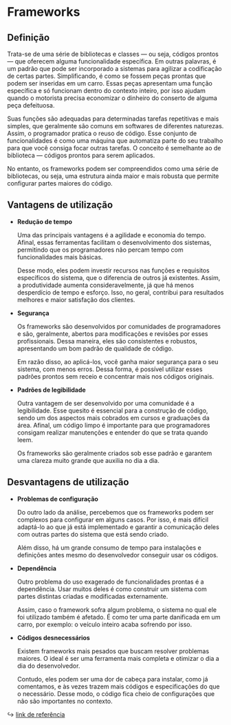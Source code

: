 # Frameworks

## Definição

Trata-se de uma série de bibliotecas e classes — ou seja, códigos prontos — que oferecem alguma funcionalidade específica. Em outras palavras, é um padrão que pode ser incorporado a sistemas para agilizar a codificação de certas partes. Simplificando, é como se fossem peças prontas que podem ser inseridas em um carro. Essas peças apresentam uma função específica e só funcionam dentro do contexto inteiro, por isso ajudam quando o motorista precisa economizar o dinheiro do conserto de alguma peça defeituosa. 

Suas funções são adequadas para determinadas tarefas repetitivas e mais simples, que geralmente são comuns em softwares de diferentes naturezas. Assim, o programador pratica o reuso de código. Esse conjunto de funcionalidades é como uma máquina que automatiza parte do seu trabalho para que você consiga focar outras tarefas. O conceito é semelhante ao de biblioteca — códigos prontos para serem aplicados. 

No entanto, os frameworks podem ser compreendidos como uma série de bibliotecas, ou seja, uma estrutura ainda maior e mais robusta que permite configurar partes maiores do código.

## Vantagens de utilização

- **Redução de tempo**

  Uma das principais vantagens é a agilidade e economia do tempo. Afinal, essas ferramentas facilitam o desenvolvimento dos sistemas, permitindo que os programadores não percam tempo com funcionalidades mais básicas. 
  
  Desse modo, eles podem investir recursos nas funções e requisitos específicos do sistema, que o diferencia de outros já existentes. Assim, a produtividade aumenta consideravelmente, já que há menos desperdício de tempo e esforço. Isso, no geral, contribui para resultados melhores e maior satisfação dos clientes.

- **Segurança**

  Os frameworks são desenvolvidos por comunidades de programadores e são, geralmente, abertos para modificações e revisões por esses profissionais. Dessa maneira, eles são consistentes e robustos, apresentando um bom padrão de qualidade de código.

  Em razão disso, ao aplicá-los, você ganha maior segurança para o seu sistema, com menos erros. Dessa forma, é possível utilizar esses padrões prontos sem receio e concentrar mais nos códigos originais. 

- **Padrões de legibilidade**

  Outra vantagem de ser desenvolvido por uma comunidade é a legibilidade. Esse quesito é essencial para a construção de código, sendo um dos aspectos mais cobrados em cursos e graduações da área. Afinal, um código limpo é importante para que programadores consigam realizar manutenções e entender do que se trata quando leem. 

  Os frameworks são geralmente criados sob esse padrão e garantem uma clareza muito grande que auxilia no dia a dia. 

## Desvantagens de utilização

- **Problemas de configuração**

  Do outro lado da análise, percebemos que os frameworks podem ser complexos para configurar em alguns casos. Por isso, é mais difícil adaptá-lo ao que já está implementado e garantir a comunicação deles com outras partes do sistema que está sendo criado.

  Além disso, há um grande consumo de tempo para instalações e definições antes mesmo do desenvolvedor conseguir usar os códigos. 

- **Dependência**

  Outro problema do uso exagerado de funcionalidades prontas é a dependência. Usar muitos deles é como construir um sistema com partes distintas criadas e modificadas externamente.

  Assim, caso o framework sofra algum problema, o sistema no qual ele foi utilizado também é afetado. É como ter uma parte danificada em um carro, por exemplo: o veículo inteiro acaba sofrendo por isso.

- **Códigos desnecessários**

  Existem frameworks mais pesados que buscam resolver problemas maiores. O ideal é ser uma ferramenta mais completa e otimizar o dia a dia do desenvolvedor.

  Contudo, eles podem ser uma dor de cabeça para instalar, como já comentamos, e às vezes trazem mais códigos e especificações do que o necessário. Desse modo, o código fica cheio de configurações que não são importantes no contexto. 

:arrow_right_hook: [link de referência](https://blog.betrybe.com/framework-de-programacao/o-que-e-framework/)
